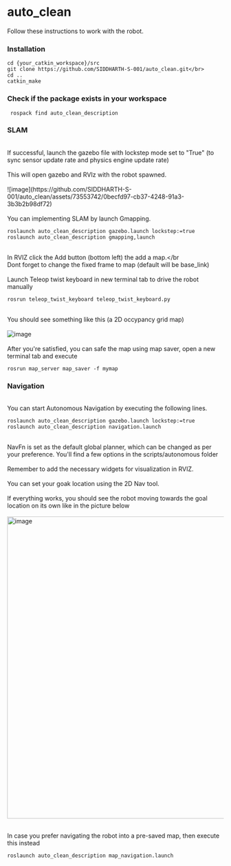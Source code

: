 # auto_clean
Follow these instructions to work with the robot.

<h3>Installation</h3>

```
cd {your_catkin_workspace}/src
git clone https://github.com/SIDDHARTH-S-001/auto_clean.git</br>
cd ..
catkin_make
```

  
<h3>Check if the package exists in your workspace</h3>

```
 rospack find auto_clean_description
```
<h3>SLAM</h3>
<br>If successful, launch the gazebo file with lockstep mode set to "True" (to sync sensor update rate and physics engine update rate)</br>
<br>This will open gazebo and RVIz with the robot spawned.</br>
<br>![image](https://github.com/SIDDHARTH-S-001/auto_clean/assets/73553742/0becfd97-cb37-4248-91a3-3b3b2b98df72)</br>
<br>You can implementing SLAM by launch Gmapping.</br>

```
roslaunch auto_clean_description gazebo.launch lockstep:=true
roslaunch auto_clean_description gmapping,launch
```
<br>In RVIZ click the Add button (bottom left) the add a map.</br
<br>Dont forget to change the fixed frame to map (default will be base_link)</br>
<br>Launch Teleop twist keyboard in new terminal tab to drive the robot manually</br>

```
rosrun teleop_twist_keyboard teleop_twist_keyboard.py
```
<br>You should see something like this (a 2D occypancy grid map)</br>
<br>![image](https://github.com/SIDDHARTH-S-001/auto_clean/assets/73553742/ac4704ec-b388-449b-879e-e5ae321659ad)</br>
<br>After you're satisfied, you can safe the map using map saver, open a new terminal tab and execute</br>

```
rosrun map_server map_saver -f mymap

```

<h3>Navigation</h3>
<br>You can start Autonomous Navigation by executing the following lines.</br>

```
roslaunch auto_clean_description gazebo.launch lockstep:=true
roslaunch auto_clean_description navigation.launch
```
<br>NavFn is set as the default global planner, which can be changed as per your preference. You'll find a few options in the scripts/autonomous folder</br>
<br>Remember to add the necessary widgets for visualization in RVIZ.</br>
<br>You can set your goak location using the 2D Nav tool.</br>
<br>If everything works, you should see the robot moving towards the goal location on its own like in the picture below</br>
<br><img width="701" alt="image" src="https://github.com/SIDDHARTH-S-001/auto_clean/assets/73553742/ebde4c50-6bca-4df9-9944-7bf05df638ea"></br>

<br>In case you prefer navigating the robot into a pre-saved map, then execute this instead</br>

```
roslaunch auto_clean_description map_navigation.launch
```









